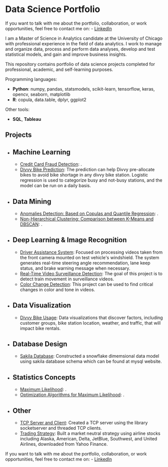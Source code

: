 # Data Science Portfolio
If you want to talk with me about the portfolio, collaboration, or work opportunities, feel free to contact me on:
    - [LinkedIn](https://www.linkedin.com/in/pang)

I am a Master of Science in Analytics candidate at the University of Chicago with professional experience in the field of data analytics. I work to manage and organize data, process and perform data analyses, develop and test statistical models, and gain and improve business insights.

This repository contains portfolio of data science projects completed for professional, academic, and self-learning purposes.


Programming languages:
  - **Python**: numpy, pandas, statsmodels, scikit-learn, tensorflow, keras, opencv, seaborn, matplotlib
  - **R**: copula, data.table, dplyr, ggplot2

Other tools:
  - **SQL**, **Tableau**

## Projects
- ## Machine Learning
    - [Credit Card Fraud Detection](https://github.com/ranpanguchicago/credit_card_fraud_detection): .
    - [Divvy Bike Prediction](https://github.com/ranpanguchicago/divvy_bike_prediction): The prediction can help Divvy pre-allocate bikes to avoid bike shortage in any divvy bike station. Logistic regression is used to categorize busy and not-busy stations, and the model can be run on a daily basis.

- ## Data Mining
    - [Anomalies Detection: Based on Copulas and Quantile Regression](https://github.com/ranpanguchicago/anomalies_detection_based_on_copulas_and_quantile_regression): .
    - [Non-Hierarchical Clustering: Comparison between K-Means and DBSCAN](https://github.com/ranpanguchicago/non_hierarchical_clustering_comparison_between_k_means_and_dbscan): .
    
- ## Deep Learning & Image Recognition
    - [Driver Assistance System](https://github.com/ranpanguchicago/driver_assistance_system): Focused on processing videos taken from the front camera mounted on test vehicle's windshield. The system generates real-time steering angle recommendation, lane keep status, and brake warning message when necessary.
    - [Real-Time Video Surveillance Detection](https://github.com/ranpanguchicago/real_time_video_surveillance_detection): The goal of this project is to detect train movement in surveillance videos.
    - [Color Change Detection](https://github.com/ranpanguchicago/color_change_detection): This project can be used to find critical changes in color and tone in videos.

- ## Data Visualization
    - [Divvy Bike Usage](https://github.com/ranpanguchicago/divvy_bike_usage): Data visualizations that discover factors, including customer groups, bike station location, weather, and traffic, that will impact bike rentals.
    
- ## Database Design
    - [Sakila Database](https://github.com/ranpanguchicago/sakila_database): Constructed a snowflake dimemsional data model using sakila database schema which can be found at mysql website.

- ## Statistics Concepts
    - [Maximum Likelihood](https://github.com/ranpanguchicago/maximum_likelihood): .
    - [Optimization Algorithms for Maximum Likelihood](https://github.com/ranpanguchicago/optimization_algorithms_for_maximum_likelihood): .
    
- ## Other
    - [TCP Server and Client](https://github.com/ranpanguchicago/tcp_server_and_client): Created a TCP server using the library socketserver and threaded TCP clients.
    - [Trading Strategy](https://github.com/ranpanguchicago/trading_strategy): Built a market neutral strategy using airline stocks including Alaska, American, Delta, JetBlue, Southwest, and United Airlines, downloaded from Yahoo Finance.
  
If you want to talk with me about the portfolio, collaboration, or work opportunities, feel free to contact me on:
    - [LinkedIn](https://www.linkedin.com/in/pang)

